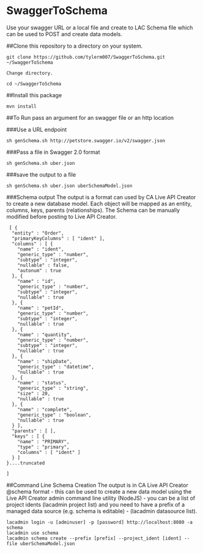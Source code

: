 # SwaggerToSchema
Use your swagger URL or a local file and create to LAC Schema file which can be used to POST and create data models.

##Clone this repository to a directory on your system.
```
git clone https://github.com/tylerm007/SwaggerToSchema.git ~/SwaggerToSchema

Change directory.

cd ~/SwaggerToSchema
```

##Install this package
```
mvn install
```


##To Run 
pass an argument for an swagger file or an http location

###Use a URL endpoint
```
sh genSchema.sh http://petstore.swagger.io/v2/swagger.json
```
###Pass a file in Swagger 2.0 format
```
sh genSchema.sh uber.json
```
###save the output to a file
```
sh genSchema.sh uber.json uberSchemaModel.json
```
###Schema output
The output is a format can used by CA Live API Creator to create a new database model.  Each object will be mapped as an entity, columns, keys, parents (relationships).  The Schema can be manually modified before posting to Live API Creator.
```
 [ {
  "entity" : "Order",
  "primaryKeyColumns" : [ "ident" ],
  "columns" : [ {
    "name" : "ident",
    "generic_type" : "number",
    "subtype" : "integer",
    "nullable" : false,
    "autonum" : true
  }, {
    "name" : "id",
    "generic_type" : "number",
    "subtype" : "integer",
    "nullable" : true
  }, {
    "name" : "petId",
    "generic_type" : "number",
    "subtype" : "integer",
    "nullable" : true
  }, {
    "name" : "quantity",
    "generic_type" : "number",
    "subtype" : "integer",
    "nullable" : true
  }, {
    "name" : "shipDate",
    "generic_type" : "datetime",
    "nullable" : true
  }, {
    "name" : "status",
    "generic_type" : "string",
    "size" : 20,
    "nullable" : true
  }, {
    "name" : "complete",
    "generic_type" : "boolean",
    "nullable" : true
  } ],
  "parents" : [ ],
  "keys" : [ {
    "name" : "PRIMARY",
    "type" : "primary",
    "columns" : [ "ident" ]
  } ]
}....truncated

]
```

##Command Line Schema Creation
The output is in CA Live API Creator @schema format - this can be used to create a new data model using the Live API Creator admin command line utility (NodeJS) - you can be a list of project idents (lacadmin project list) and you need to have a prefix of a managed data source (e.g. schema is editable) - (lacadmin datasource list).
```
lacadmin login -u [adminuser] -p [password] http://localhost:8080 -a schema
lacadmin use schema
lacadmin schema create --prefix [prefix] --project_ident [ident] --file uberSchemaModel.json
```
